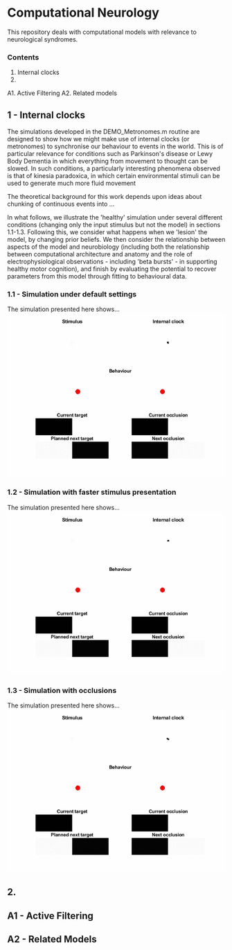 # Computational Neurology

This repository deals with computational models with relevance to neurological syndromes. 

### Contents
1. Internal clocks
2.  

A1. Active Filtering
A2. Related models

## 1 - Internal clocks
The simulations developed in the DEMO_Metronomes.m routine are designed to show how we might make use of internal clocks (or metronomes) to synchronise our behaviour to events in the world. This is of particular relevance for conditions such as Parkinson's disease or Lewy Body Dementia in which everything from movement to thought can be slowed. In such conditions, a particularly interesting phenomena observed is that of kinesia paradoxica, in which certain environmental stimuli can be used to generate much more fluid movement

The theoretical background for this work depends upon ideas about chunking of continuous events into ...

In what follows, we illustrate the 'healthy' simulation under several different conditions (changing only the input stimulus but not the model) in sections 1.1-1.3. Following this, we consider what happens when we 'lesion' the model, by changing prior beliefs. We then consider the relationship between aspects of the model and neurobiology (including both the relationship between computational architecture and anatomy and the role of electrophysiological observations - including 'beta bursts' - in supporting healthy motor cognition), and finish by evaluating the potential to recover parameters from this model through fitting to behavioural data. 

### 1.1 - Simulation under default settings
The simulation presented here shows...
<img src="./Graphics/Animation_defaults.gif"/>

### 1.2 - Simulation with faster stimulus presentation
The simulation presented here shows...
<img src="./Graphics/Animation_fast.gif"/>

### 1.3 - Simulation with occlusions
The simulation presented here shows...
<img src="./Graphics//Animation_occlusion.gif"/>

## 2. 

## A1 - Active Filtering

## A2 - Related Models
